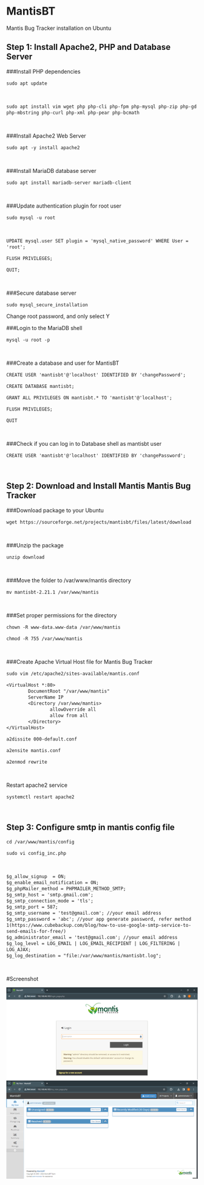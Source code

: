 # MantisBT

Mantis Bug Tracker installation on Ubuntu
<br>

<!-- ----------------------------------------------------- -->
## Step 1: Install Apache2, PHP and Database Server

###Install PHP dependencies
```
sudo apt update
```
<br>

```
sudo apt install vim wget php php-cli php-fpm php-mysql php-zip php-gd php-mbstring php-curl php-xml php-pear php-bcmath
```
<br>

###Install Apache2 Web Server
```
sudo apt -y install apache2
```
<br>

###Install MariaDB database server
```
sudo apt install mariadb-server mariadb-client
```
<br>

###Update authentication plugin for root user
```
sudo mysql -u root
```
<br>

```mysql
UPDATE mysql.user SET plugin = 'mysql_native_password' WHERE User = 'root';
```
```mysql
FLUSH PRIVILEGES;
```
```mysql
QUIT;
```
<br>

###Secure database server
```
sudo mysql_secure_installation
```
Change root password, and only select Y
<br>

###Login to the MariaDB shell
```
mysql -u root -p
```
<br>

###Create a database and user for MantisBT
```mysql
CREATE USER 'mantisbt'@'localhost' IDENTIFIED BY 'changePassword';
```
```mysql
CREATE DATABASE mantisbt;
```
```mysql
GRANT ALL PRIVILEGES ON mantisbt.* TO 'mantisbt'@'localhost';
```
```mysql
FLUSH PRIVILEGES;
```
```mysql
QUIT
```
<br>

###Check if you can log in to Database shell as mantisbt user
```
CREATE USER 'mantisbt'@'localhost' IDENTIFIED BY 'changePassword';
```
<br>

<!-- ----------------------------------------------------- -->
## Step 2: Download and Install Mantis Mantis Bug Tracker

###Download package to your Ubuntu
```
wget https://sourceforge.net/projects/mantisbt/files/latest/download
```
<br>

###Unzip the package
```
unzip download
```
<br>

###Move the folder to /var/www/mantis directory
```
mv mantisbt-2.21.1 /var/www/mantis
```
<br>

###Set proper permissions for the directory
```
chown -R www-data.www-data /var/www/mantis
```
```
chmod -R 755 /var/www/mantis
```
<br>

###Create Apache Virtual Host file for Mantis Bug Tracker
```
sudo vim /etc/apache2/sites-available/mantis.conf
```
```
<VirtualHost *:80>
        DocumentRoot "/var/www/mantis"
        ServerName IP
        <Directory /var/www/mantis>
                allowOverride all
                allow from all
        </Directory>
</VirtualHost>
```
```
a2dissite 000-default.conf
```
```
a2ensite mantis.conf
```
```
a2enmod rewrite
```
<br>

Restart apache2 service
```
systemctl restart apache2
```
<br>

<!-- ----------------------------------------------------- -->
## Step 3: Configure smtp in mantis config file

```
cd /var/www/mantis/config
```
```
sudo vi config_inc.php
```
<br>

```
$g_allow_signup  = ON;
$g_enable_email_notification = ON;
$g_phpMailer_method = PHPMAILER_METHOD_SMTP;
$g_smtp_host = 'smtp.gmail.com';
$g_smtp_connection_mode = 'tls';
$g_smtp_port = 587;
$g_smtp_username = 'test@gmail.com'; //your email address
$g_smtp_password = 'abc'; //your app generate password, refer method 1(https://www.cubebackup.com/blog/how-to-use-google-smtp-service-to-send-emails-for-free/)
$g_administrator_email = 'test@gmail.com'; //your email address
$g_log_level = LOG_EMAIL | LOG_EMAIL_RECIPIENT | LOG_FILTERING | LOG_AJAX;
$g_log_destination = "file:/var/www/mantis/mantisbt.log";
```
<br>

<!-- ----------------------------------------------------- -->
#Screenshot

![Alt text](https://github.com/adif-kirito/MantisBT/blob/main/pic/login.PNG)
<br>
![Alt text](https://github.com/adif-kirito/MantisBT/blob/main/pic/index.PNG)
